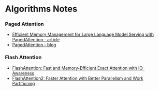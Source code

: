 # Algorithms Notes

### Paged Attention

- [Efficient Memory Management for Large Language Model Serving with PagedAttention - article](https://arxiv.org/abs/2309.06180)
- [PagedAttention - blog](https://www.hopsworks.ai/dictionary/pagedattention)

### Flash Attention
- [FlashAttention: Fast and Memory-Efficient Exact Attention with IO-Awareness](https://arxiv.org/abs/2205.14135)
- [FlashAttention2: Faster Attention with Better Parallelism and Work Partitioning](https://arxiv.org/abs/2307.08691)